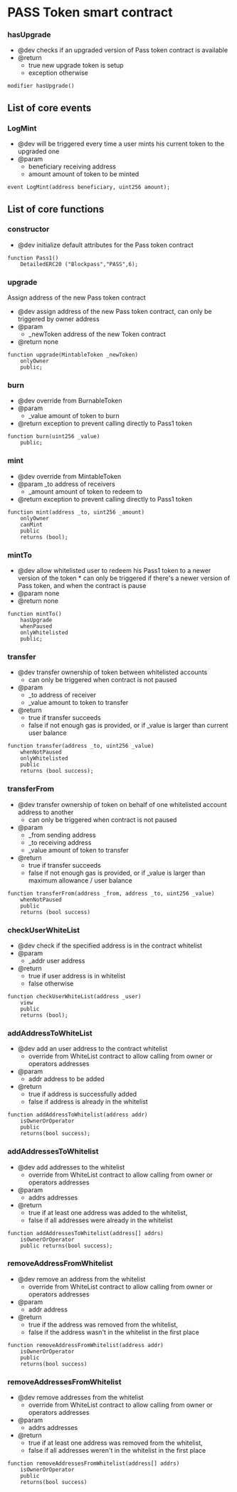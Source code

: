# PASS Token smart contract

### hasUpgrade
* @dev checks if an upgraded version of Pass token contract is available
* @return 
    * true new upgrade token is setup
    * exception otherwise
```
modifier hasUpgrade()
```

## List of core events
### LogMint
* @dev will be triggered every time a user mints his current token to the upgraded one
* @param 
    * beneficiary receiving address
    * amount amount of token to be minted
```
event LogMint(address beneficiary, uint256 amount);
```

## List of core functions
### constructor
* @dev initialize default attributes for the Pass token contract
```
function Pass1() 
    DetailedERC20 ("Blockpass","PASS",6);
```

### upgrade
Assign address of the new Pass token contract
* @dev assign address of the new Pass token contract, can only be triggered by owner address
* @param 
    * _newToken address of the new Token contract
* @return none
```
function upgrade(MintableToken _newToken)
    onlyOwner 
    public;
```
### burn
* @dev override from BurnableToken
* @param 
    * _value amount of token to burn
* @return exception to prevent calling directly to Pass1 token
```
function burn(uint256 _value) 
    public;
```

### mint
* @dev override from MintableToken
* @param _to address of receivers
    * _amount amount of token to redeem to
* @return exception to prevent calling directly to Pass1 token
```
function mint(address _to, uint256 _amount) 
    onlyOwner 
    canMint 
    public 
    returns (bool);
```

### mintTo
* @dev allow whitelisted user to redeem his Pass1 token to a newer version of the token
        * can only be triggered if there's a newer version of Pass token, and when the contract is pause
* @param none
* @return none
```
function mintTo() 
    hasUpgrade 
    whenPaused
    onlyWhitelisted
    public;
```

### transfer
* @dev transfer ownership of token between whitelisted accounts
    * can only be triggered when contract is not paused
* @param 
    * _to address of receiver
    * _value amount to token to transfer
* @return 
    * true if transfer succeeds
    * false if not enough gas is provided, or if _value is larger than current user balance
```
function transfer(address _to, uint256 _value) 
    whenNotPaused
    onlyWhitelisted 
    public 
    returns (bool success);
```

### transferFrom
* @dev transfer ownership of token on behalf of one whitelisted account address to another
    * can only be triggered when contract is not paused
* @param 
    * _from sending address
    * _to receiving address
    * _value amount of token to transfer
* @return 
    * true if transfer succeeds
    * false if not enough gas is provided, or if _value is larger than maximum allowance / user balance
```
function transferFrom(address _from, address _to, uint256 _value) 
    whenNotPaused
    public 
    returns (bool success) 
```

### checkUserWhiteList
* @dev check if the specified address is in the contract whitelist
* @param 
    * _addr user address
* @return 
    * true if user address is in whitelist
    * false otherwise
```
function checkUserWhiteList(address _user) 
    view 
    public 
    returns (bool);
```

### addAddressToWhiteList
* @dev add an user address to the contract whitelist
    * override from WhiteList contract to allow calling from owner or operators addresses
* @param 
    * addr address to be added
* @return 
    * true if address is successfully added
    * false if address is already in the whitelist
```
function addAddressToWhitelist(address addr) 
    isOwnerOrOperator
    public 
    returns(bool success);
```

### addAddressesToWhitelist
* @dev add addresses to the whitelist
    * override from WhiteList contract to allow calling from owner or operators addresses
* @param 
    * addrs addresses
* @return 
    * true if at least one address was added to the whitelist, 
    * false if all addresses were already in the whitelist  
```
function addAddressesToWhitelist(address[] addrs) 
    isOwnerOrOperator
    public returns(bool success);
```

### removeAddressFromWhitelist
* @dev remove an address from the whitelist
    * override from WhiteList contract to allow calling from owner or operators addresses
* @param 
    * addr address
* @return 
    * true if the address was removed from the whitelist, 
    * false if the address wasn't in the whitelist in the first place 
```
function removeAddressFromWhitelist(address addr) 
    isOwnerOrOperator
    public 
    returns(bool success) 
```

### removeAddressesFromWhitelist
* @dev remove addresses from the whitelist
    * override from WhiteList contract to allow calling from owner or operators addresses
* @param 
    * addrs addresses
* @return 
    * true if at least one address was removed from the whitelist, 
    * false if all addresses weren't in the whitelist in the first place
```
function removeAddressesFromWhitelist(address[] addrs) 
    isOwnerOrOperator
    public 
    returns(bool success) 
```